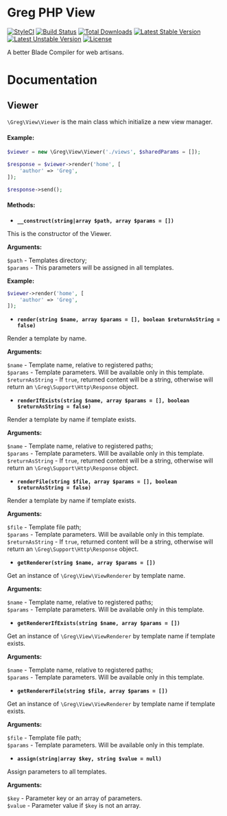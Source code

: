 # Greg PHP View

[![StyleCI](https://styleci.io/repos/70835580/shield?style=flat)](https://styleci.io/repos/70835580)
[![Build Status](https://travis-ci.org/greg-md/php-view.svg)](https://travis-ci.org/greg-md/php-view)
[![Total Downloads](https://poser.pugx.org/greg-md/php-view/d/total.svg)](https://packagist.org/packages/greg-md/php-view)
[![Latest Stable Version](https://poser.pugx.org/greg-md/php-view/v/stable.svg)](https://packagist.org/packages/greg-md/php-view)
[![Latest Unstable Version](https://poser.pugx.org/greg-md/php-view/v/unstable.svg)](https://packagist.org/packages/greg-md/php-view)
[![License](https://poser.pugx.org/greg-md/php-view/license.svg)](https://packagist.org/packages/greg-md/php-view)

A better Blade Compiler for web artisans.

# Documentation

## Viewer

`\Greg\View\Viewer` is the main class which initialize a new view manager.

#### Example:

```php
$viewer = new \Greg\View\Viewer('./views', $sharedParams = []);

$response = $viewer->render('home', [
    'author' => 'Greg',
]);

$response->send();
```

#### Methods:

- **`__construct(string|array $path, array $params = [])`** 

 This is the constructor of the Viewer.

 **Arguments:**

 `$path` - Templates directory;  
 `$params` - This parameters will be assigned in all templates.

 **Example:**

 ```php
 $viewer->render('home', [
     'author' => 'Greg',
 ]);
 ```

- **`render(string $name, array $params = [], boolean $returnAsString = false)`**

 Render a template by name.

 **Arguments:**

 `$name` - Template name, relative to registered paths;  
 `$params` - Template parameters. Will be available only in this template.  
 `$returnAsString` - If `true`, returned content will be a string, otherwise will return an `\Greg\Support\Http\Response` object.

- **`renderIfExists(string $name, array $params = [], boolean $returnAsString = false)`**

 Render a template by name if template exists.

 **Arguments:**

 `$name` - Template name, relative to registered paths;  
 `$params` - Template parameters. Will be available only in this template.  
 `$returnAsString` - If `true`, returned content will be a string, otherwise will return an `\Greg\Support\Http\Response` object.

- **`renderFile(string $file, array $params = [], boolean $returnAsString = false)`**

 Render a template by name if template exists.

 **Arguments:**

 `$file` - Template file path;  
 `$params` - Template parameters. Will be available only in this template.  
 `$returnAsString` - If `true`, returned content will be a string, otherwise will return an `\Greg\Support\Http\Response` object.

- **`getRenderer(string $name, array $params = [])`**

 Get an instance of `\Greg\View\ViewRenderer` by template name.

 **Arguments:**

 `$name` - Template name, relative to registered paths;  
 `$params` - Template parameters. Will be available only in this template.  

- **`getRendererIfExists(string $name, array $params = [])`**

 Get an instance of `\Greg\View\ViewRenderer` by template name if template exists.

 **Arguments:**

 `$name` - Template name, relative to registered paths;  
 `$params` - Template parameters. Will be available only in this template.  

- **`getRendererFile(string $file, array $params = [])`**

 Get an instance of `\Greg\View\ViewRenderer` by template name if template exists.

 **Arguments:**

 `$file` - Template file path;  
 `$params` - Template parameters. Will be available only in this template.  

- **`assign(string|array $key, string $value = null)`**

 Assign parameters to all templates.

 **Arguments:**

 `$key` - Parameter key or an array of parameters.  
 `$value` - Parameter value if `$key` is not an array.  
